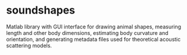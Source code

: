 # soundshapes
Matlab library with GUI interface for drawing animal shapes, measuring length and other body dimensions, estimating body curvature and orientation, and generating metadata files used for theoretical acoustic scattering models.
